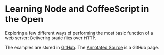# Learning Node and CoffeeScript in the Open

Exploring a few different ways of performing the most basic function of a
web server: Delivering static files over HTTP.

The examples are stored in [GitHub].
The [Annotated Source] is a GitHub page.

[GitHub]:https://github.com/futureturnip/node-static-examples
[Annotated Source]:http://futureturnip.github.com/node-static-examples/